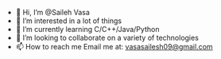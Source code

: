 - 👋 Hi, I’m @Saileh Vasa
- 👀 I’m interested in a lot of things
- 🌱 I’m currently learning C/C++/Java/Python
- 💞️ I’m looking to collaborate on a variety of technologies
- 📫 How to reach me Email me at: vasasailesh09@gmail.com

<!---
vvsailesh/vvsailesh is a ✨ special ✨ repository because its `README.md` (this file) appears on your GitHub profile.
You can click the Preview link to take a look at your changes.
--->

